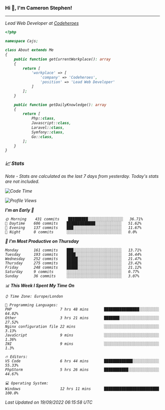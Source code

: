 ### Hi 👋, I'm Cameron Stephen!
<hr>
<p><em>Lead Web Developer at <a href="https://codeheroes.co.uk">Codeheroes</a></p>


```php
<?php

namespace Cajs;

class About extends Me
{
    public function getCurrentWorkplace(): array
    {
        return [
            'workplace' => [
                'company' => 'Codeheroes',
                'position' => 'Lead Web Developer'
            ]
        ];
    }

    public function getDailyKnowledge(): array
    {
        return [
            Php::class,
            Javascript::class,
            Laravel::class,
            Symfony::class,
            Go::class,
        ];
    }
}
```

### 📈 Stats
<p><em>Note - Stats are calculated as the last 7 days from yesterday. Today's stats are not included.</em></p>


<!--START_SECTION:waka-->
![Code Time](http://img.shields.io/badge/Code%20Time-3%2C119%20hrs%2036%20mins-blue)

![Profile Views](http://img.shields.io/badge/Profile%20Views-0-blue)

**I'm an Early 🐤** 

```text
🌞 Morning    431 commits    █████████░░░░░░░░░░░░░░░░   36.71% 
🌆 Daytime    606 commits    █████████████░░░░░░░░░░░░   51.62% 
🌃 Evening    137 commits    ███░░░░░░░░░░░░░░░░░░░░░░   11.67% 
🌙 Night      0 commits      ░░░░░░░░░░░░░░░░░░░░░░░░░   0.0%

```
📅 **I'm Most Productive on Thursday** 

```text
Monday       161 commits    ███░░░░░░░░░░░░░░░░░░░░░░   13.71% 
Tuesday      193 commits    ████░░░░░░░░░░░░░░░░░░░░░   16.44% 
Wednesday    252 commits    █████░░░░░░░░░░░░░░░░░░░░   21.47% 
Thursday     275 commits    █████░░░░░░░░░░░░░░░░░░░░   23.42% 
Friday       248 commits    █████░░░░░░░░░░░░░░░░░░░░   21.12% 
Saturday     9 commits      ░░░░░░░░░░░░░░░░░░░░░░░░░   0.77% 
Sunday       36 commits     ░░░░░░░░░░░░░░░░░░░░░░░░░   3.07%

```


📊 **This Week I Spent My Time On** 

```text
⌚︎ Time Zone: Europe/London

💬 Programming Languages: 
PHP                      7 hrs 48 mins       ████████████████░░░░░░░░░   64.02% 
Other                    3 hrs 21 mins       ███████░░░░░░░░░░░░░░░░░░   27.52% 
Nginx configuration file 22 mins             ░░░░░░░░░░░░░░░░░░░░░░░░░   3.13% 
JavaScript               9 mins              ░░░░░░░░░░░░░░░░░░░░░░░░░   1.36% 
INI                      9 mins              ░░░░░░░░░░░░░░░░░░░░░░░░░   1.3%

🔥 Editors: 
VS Code                  6 hrs 44 mins       █████████████░░░░░░░░░░░░   55.33% 
PhpStorm                 5 hrs 26 mins       ███████████░░░░░░░░░░░░░░   44.67%

💻 Operating System: 
Windows                  12 hrs 11 mins      █████████████████████████   100.0%

```


 Last Updated on 19/09/2022 06:15:58 UTC
<!--END_SECTION:waka-->
